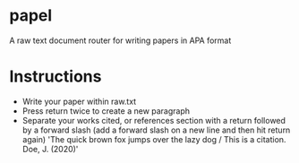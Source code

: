 # papel
A raw text document router for writing papers in APA format

# Instructions
- Write your paper within raw.txt
- Press return twice to create a new paragraph
- Separate your works cited, or references section with a return followed by a forward slash (add a forward slash on a new line and then hit return again)
'The quick brown fox jumps over the lazy dog
/
This is a citation. Doe, J. (2020)'
